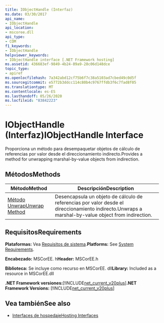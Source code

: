```yaml
---
title: IObjectHandle (Interfaz)
ms.date: 03/30/2017
api_name:
- IObjectHandle
api_location:
- mscoree.dll
api_type:
- COM
f1_keywords:
- IObjectHandle
helpviewer_keywords:
- IObjectHandle interface [.NET Framework hosting]
ms.assetid: 436683ef-9849-4b24-89a9-28c06d148dce
topic_type:
- apiref
ms.openlocfilehash: 7a342abd12cf75b6f7c38a5103ad7cbed49c0d5f
ms.sourcegitcommit: e5772b3ddcc114c80b4c9767ffdb3f6c7fad8f05
ms.translationtype: MT
ms.contentlocale: es-ES
ms.lasthandoff: 05/26/2020
ms.locfileid: "83842223"
---
```

# <a name="iobjecthandle-interface"></a><span data-ttu-id="a6261-102">IObjectHandle (Interfaz)</span><span class="sxs-lookup"><span data-stu-id="a6261-102">IObjectHandle Interface</span></span>
<span data-ttu-id="a6261-103">Proporciona un método para desempaquetar objetos de cálculo de referencias por valor desde el direccionamiento indirecto.</span><span class="sxs-lookup"><span data-stu-id="a6261-103">Provides a method for unwrapping marshal-by-value objects from indirection.</span></span>  
  
## <a name="methods"></a><span data-ttu-id="a6261-104">Métodos</span><span class="sxs-lookup"><span data-stu-id="a6261-104">Methods</span></span>  
  
|<span data-ttu-id="a6261-105">Método</span><span class="sxs-lookup"><span data-stu-id="a6261-105">Method</span></span>|<span data-ttu-id="a6261-106">Descripción</span><span class="sxs-lookup"><span data-stu-id="a6261-106">Description</span></span>|  
|------------|-----------------|  
|[<span data-ttu-id="a6261-107">Método Unwrap</span><span class="sxs-lookup"><span data-stu-id="a6261-107">Unwrap Method</span></span>](iobjecthandle-unwrap-method.md)|<span data-ttu-id="a6261-108">Desencapsula un objeto de cálculo de referencias por valor desde el direccionamiento indirecto.</span><span class="sxs-lookup"><span data-stu-id="a6261-108">Unwraps a marshal-by-value object from indirection.</span></span>|  
  
## <a name="requirements"></a><span data-ttu-id="a6261-109">Requisitos</span><span class="sxs-lookup"><span data-stu-id="a6261-109">Requirements</span></span>  
 <span data-ttu-id="a6261-110">**Plataformas:** Vea [Requisitos de sistema](../../get-started/system-requirements.md).</span><span class="sxs-lookup"><span data-stu-id="a6261-110">**Platforms:** See [System Requirements](../../get-started/system-requirements.md).</span></span>  
  
 <span data-ttu-id="a6261-111">**Encabezado:** MSCorEE. h</span><span class="sxs-lookup"><span data-stu-id="a6261-111">**Header:** MSCorEE.h</span></span>  
  
 <span data-ttu-id="a6261-112">**Biblioteca:** Se incluye como recurso en MSCorEE. dll</span><span class="sxs-lookup"><span data-stu-id="a6261-112">**Library:** Included as a resource in MSCorEE.dll</span></span>  
  
 <span data-ttu-id="a6261-113">**.NET Framework versiones:**[!INCLUDE[net_current_v20plus](../../../../includes/net-current-v20plus-md.md)]</span><span class="sxs-lookup"><span data-stu-id="a6261-113">**.NET Framework Versions:** [!INCLUDE[net_current_v20plus](../../../../includes/net-current-v20plus-md.md)]</span></span>  
  
## <a name="see-also"></a><span data-ttu-id="a6261-114">Vea también</span><span class="sxs-lookup"><span data-stu-id="a6261-114">See also</span></span>

- [<span data-ttu-id="a6261-115">Interfaces de hospedaje</span><span class="sxs-lookup"><span data-stu-id="a6261-115">Hosting Interfaces</span></span>](hosting-interfaces.md)
